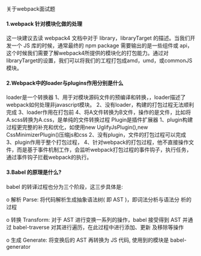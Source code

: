 关于webpack面试题

#### 1.webpack 针对模块化做的处理

这一块建议去读 webpack4 文档中对于 library，libraryTarget 的描述。当我们开发一个 JS 库的时候，通常最终的 npm package 需要输出的是一些组件或 api，这个时候我们需要了解webpack4所提供的模块化的打包能力。通过对libraryTarget的设置，我们可以将我们的工程打包成amd，umd，或commonJS模块。

#### 2.Webpack中的loader与plugins作用分别是什么

loader是一个转换器
1、用于对模块源码文件的预编译和转换，，loader描述了webpack如何处理非javascript模块。
2、没有loader，构建的打包过程无法顺利完成
3、loader作用在打包前
4、将A文件转换为B文件，操作的是文件，比如将A.scss转换为A.css，是单纯的文件转换过程
Plugin是插件扩展器
1、plugin构建过程更完整的补充和优化，如使用new UglifyJsPlugin(),new CssMinimizerPlugin()压缩js和css
2、没有plugin，文件的打包过程可以完成
3、plugin作用于整个打包过程，
4、针对webpack的打包过程，他不直接操作文件，而是基于事件机制工作，会监听webpack打包过程的事件钩子，执行任务，通过事件钩子拦截webpack的执行。

#### 3.Babel 的原理是什么?

babel 的转译过程也分为三个阶段，这三步具体是:

o 解析 Parse: 将代码解析生成抽象语法树( 即 AST )，即词法分析与语法分 析的过程

o 转换 Transform: 对于 AST 进行变换一系列的操作，babel 接受得到 AST 并通过 babel-traverse 对其进行遍历，在此过程中进行添加、更新 及移除等操作

o 生成 Generate: 将变换后的 AST 再转换为 JS 代码, 使用到的模块是 babel-generator